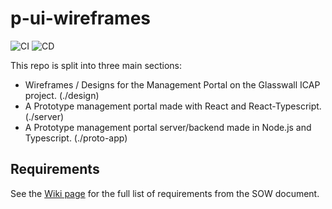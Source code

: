 # p-ui-wireframes
![CI](https://github.com/k8-proxy/p-ui-wireframes/workflows/CI/badge.svg)
![CD](https://github.com/k8-proxy/p-ui-wireframes/workflows/CD/badge.svg)


This repo is split into three main sections:
- Wireframes / Designs for the Management Portal on the Glasswall ICAP project. (./design)
- A Prototype management portal made with React and React-Typescript. (./server)
- A Prototype management portal server/backend made in Node.js and Typescript. (./proto-app)


## Requirements
See the [Wiki page](https://github.com/k8-proxy/p-ui-wireframes/wiki/Requirements) for the full list of requirements from the SOW document.

